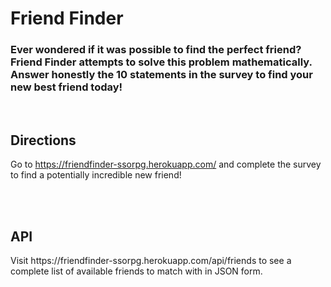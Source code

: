 # Friend Finder

<h3>Ever wondered if it was possible to find the perfect friend? Friend Finder attempts to solve this problem mathematically. Answer honestly the 10 statements in the survey to find your new best friend today!</h3>

<br>

<h2>Directions</h2>

Go to https://friendfinder-ssorpg.herokuapp.com/ and complete the survey to find a potentially incredible new friend!

<br>
<br>

<h2>API</h2>
Visit https://friendfinder-ssorpg.herokuapp.com/api/friends to see a complete list of available friends to match with in JSON form.
